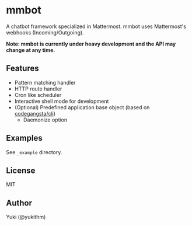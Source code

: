 mmbot
=====

A chatbot framework specialized in Mattermost. mmbot uses Mattermost's webhooks (Incoming/Outgoing).

**Note: mmbot is currently under heavy development and the API may change at any time.**

Features
--------

- Pattern matching handler
- HTTP route handler
- Cron like scheduler
- Interactive shell mode for development
- (Optional) Predefined application base object (based on [codegangsta/cli](https://github.com/codegangsta/cli))
    - Daemonize option


Examples
--------

See `_example` directory.


License
-------

MIT


Author
------

Yuki (@yukithm)
